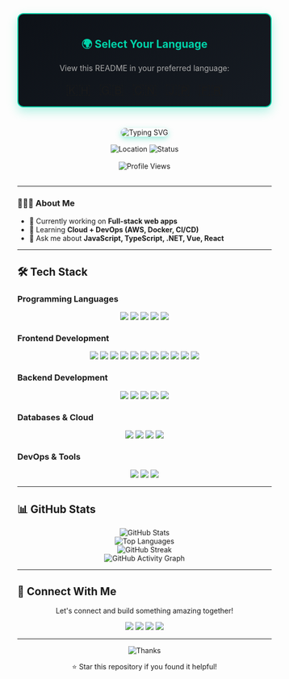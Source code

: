 <div align="center" style="margin-bottom: 24px; border: 2px solid #00D4AA; border-radius: 12px; padding: 16px; background: linear-gradient(145deg, #0D1117, #161B22); box-shadow: 0 8px 20px rgba(0,212,170,0.3);">
  <h2 style="color:#00D4AA;">🌍 Select Your Language</h2>
  <p style="font-size: 1.1em; color: #AAAAAA;">View this README in your preferred language:</p>
  <div style="display: flex; justify-content: center; gap: 16px; flex-wrap: wrap; margin-top: 12px;">
    <a href="README.kh.md" title="ខេមរភាសា" style="text-decoration: none; font-size: 2em;">🇰🇭</a>
    <a href="README.md" title="English" style="text-decoration: none; font-size: 2em;">🇬🇧</a>
    <a href="README.zh.md" title="中文" style="text-decoration: none; font-size: 2em;">🇨🇳</a>
    <a href="README.ja.md" title="日本語" style="text-decoration: none; font-size: 2em;">🇯🇵</a>
    <a href="README.fr.md" title="Français" style="text-decoration: none; font-size: 2em;">🇫🇷</a>
  </div>
</div>

<br>

<div align="center">
  <img src="https://readme-typing-svg.herokuapp.com?font=Fira+Code&weight=500&size=28&pause=1000&color=00D4AA&center=true&vCenter=true&width=650&height=50&lines=Hi+%F0%9F%91%8B%2C+I'm+Seanghor;Software+Engineer+from+Cambodia;Seeking+Remote+Opportunities" alt="Typing SVG" style="border-radius: 12px; box-shadow: 0 4px 12px rgba(0,212,170,0.4);" />
</div>

<div align="center" style="margin-top: 16px;">
  <img src="https://img.shields.io/badge/Location-Cambodia-00D4AA?style=for-the-badge&logo=location&logoColor=white" alt="Location" />
  <img src="https://img.shields.io/badge/Status-Open%20to%20Work-00D4AA?style=for-the-badge&logo=linkedin&logoColor=white" alt="Status" />
</div>

<br>

<div align="center">
  <img src="https://komarev.com/ghpvc/?username=seanghor&label=Profile%20views&color=00D4AA&style=for-the-badge" alt="Profile Views" />
</div>

<br>

---

### 👨🏻‍💻 About Me
- 🔭 Currently working on **Full-stack web apps**  
- 🌱 Learning **Cloud + DevOps (AWS, Docker, CI/CD)**  
- 💬 Ask me about **JavaScript, TypeScript, .NET, Vue, React**  

  
---

## 🛠️ Tech Stack

### Programming Languages
<div align="center">
  <img src="https://img.shields.io/badge/JavaScript-000000?style=for-the-badge&logo=javascript&logoColor=white" />
  <img src="https://img.shields.io/badge/TypeScript-000000?style=for-the-badge&logo=typescript&logoColor=white" />
  <img src="https://img.shields.io/badge/C%23-000000?style=for-the-badge&logo=c-sharp&logoColor=white" />
  <img src="https://img.shields.io/badge/Python-000000?style=for-the-badge&logo=python&logoColor=white" />
  <img src="https://img.shields.io/badge/Go-000000?style=for-the-badge&logo=go&logoColor=white" />
</div>

### Frontend Development
<div align="center">
  <img src="https://img.shields.io/badge/HTML5-000000?style=for-the-badge&logo=html5&logoColor=white" />
  <img src="https://img.shields.io/badge/CSS3-000000?style=for-the-badge&logo=css3&logoColor=white" />
  <img src="https://img.shields.io/badge/JavaScript-000000?style=for-the-badge&logo=javascript&logoColor=white" />
  <img src="https://img.shields.io/badge/TypeScript-000000?style=for-the-badge&logo=typescript&logoColor=white" />
  <img src="https://img.shields.io/badge/React-000000?style=for-the-badge&logo=react&logoColor=white" />
  <img src="https://img.shields.io/badge/Vue.js-000000?style=for-the-badge&logo=vue.js&logoColor=white" />
  <img src="https://img.shields.io/badge/Vuex-000000?style=for-the-badge&logo=vuex&logoColor=white" />
  <img src="https://img.shields.io/badge/Pinia-000000?style=for-the-badge&logo=pinia&logoColor=white" />
  <img src="https://img.shields.io/badge/Tailwind_CSS-000000?style=for-the-badge&logo=tailwind-css&logoColor=white" />
  <img src="https://img.shields.io/badge/Ant%20Design%20Vue-000000?style=for-the-badge&logo=antdesign&logoColor=white" />
  <img src="https://img.shields.io/badge/Element%20Plus-000000?style=for-the-badge&logo=element&logoColor=white" />
</div>

### Backend Development
<div align="center">
  <img src="https://img.shields.io/badge/Node.js-000000?style=for-the-badge&logo=node.js&logoColor=white" />
  <img src="https://img.shields.io/badge/Express.js-000000?style=for-the-badge&logo=express&logoColor=white" />
  <img src="https://img.shields.io/badge/NestJS-000000?style=for-the-badge&logo=nestjs&logoColor=white" />
  <img src="https://img.shields.io/badge/ASP.NET-000000?style=for-the-badge&logo=dotnet&logoColor=white" />
  <img src="https://img.shields.io/badge/Go-000000?style=for-the-badge&logo=go&logoColor=white" />
</div>

### Databases & Cloud
<div align="center">
  <img src="https://img.shields.io/badge/MySQL-000000?style=for-the-badge&logo=mysql&logoColor=white" />
  <img src="https://img.shields.io/badge/PostgreSQL-000000?style=for-the-badge&logo=postgresql&logoColor=white" />
  <img src="https://img.shields.io/badge/MongoDB-000000?style=for-the-badge&logo=mongodb&logoColor=white" />
  <img src="https://img.shields.io/badge/AWS-000000?style=for-the-badge&logo=amazonaws&logoColor=white" />
</div>

### DevOps & Tools
<div align="center">
  <img src="https://img.shields.io/badge/Docker-000000?style=for-the-badge&logo=docker&logoColor=white" />
  <img src="https://img.shields.io/badge/Git-000000?style=for-the-badge&logo=git&logoColor=white" />
  <img src="https://img.shields.io/badge/Jenkins-000000?style=for-the-badge&logo=jenkins&logoColor=white" />
</div>

---

## 📊 GitHub Stats
<div align="center">
  <img src="https://github-readme-stats.vercel.app/api?username=seanghor&show_icons=true&theme=tokyonight&hide_border=true&bg_color=0D1117&title_color=00D4AA&icon_color=00D4AA&text_color=FFFFFF" alt="GitHub Stats" />
</div>

<div align="center">
  <img src="https://github-readme-stats.vercel.app/api/top-langs/?username=seanghor&layout=compact&theme=tokyonight&hide_border=true&bg_color=0D1117&title_color=00D4AA&text_color=FFFFFF" alt="Top Languages" />
</div>

<div align="center">
  <img src="https://github-readme-streak-stats.herokuapp.com/?user=seanghor&theme=tokyonight&hide_border=true&background=0D1117&stroke=00D4AA&ring=00D4AA&fire=00D4AA&currStreakNum=FFFFFF&currStreakLabel=00D4AA&sideNums=FFFFFF&sideLabels=00D4AA&dates=FFFFFF" alt="GitHub Streak" />
</div>

<div align="center">
  <img src="https://github-readme-activity-graph.vercel.app/graph?username=seanghor&theme=react-dark&hide_border=true&bg_color=0D1117&color=00D4AA&line=00D4AA&point=00D4AA&area=true&hide_title=true" alt="GitHub Activity Graph" />
</div>

---

## 🤝 Connect With Me

<div align="center">
  <p>Let's connect and build something amazing together!</p>
  
  <a href="https://fb.com/seanghor hai" target="_blank"><img src="https://img.shields.io/badge/Facebook-1877F2?style=for-the-badge&logo=facebook&logoColor=white" /></a>
  <a href="https://instagram.com/hshor_14" target="_blank"><img src="https://img.shields.io/badge/Instagram-E4405F?style=for-the-badge&logo=instagram&logoColor=white" /></a>
  <a href="https://t.me/h_seanghor" target="_blank"><img src="https://img.shields.io/badge/Telegram-26A5E4?style=for-the-badge&logo=telegram&logoColor=white" /></a>
  <a href="https://www.linkedin.com/in/seanghor-hai-376703299" target="_blank"><img src="https://img.shields.io/badge/LinkedIn-0A66C2?style=for-the-badge&logo=linkedin&logoColor=white" /></a>
</div>

---

<div align="center">
  <img src="https://img.shields.io/badge/Thanks%20for%20visiting!-00D4AA?style=for-the-badge&logo=github&logoColor=white" alt="Thanks" />
  
  <p>⭐ Star this repository if you found it helpful!</p>
</div>

